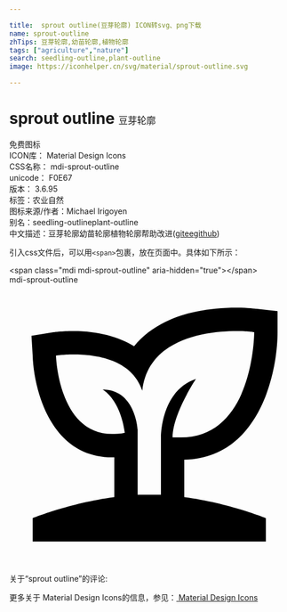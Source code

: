 ```yaml
---

title:  sprout outline(豆芽轮廓) ICON转svg、png下载
name: sprout-outline
zhTips: 豆芽轮廓,幼苗轮廓,植物轮廓
tags: ["agriculture","nature"]
search: seedling-outline,plant-outline
image: https://iconhelper.cn/svg/material/sprout-outline.svg

---
```


# sprout outline  <small style="font-size: 60%;font-weight: 100">豆芽轮廓</small>


<div class="detail-page">
<p>
<span><span class="badge-success badge">免费图标</span> </span>
<br/>
<span>
ICON库：
<span class="badge-secondary badge">Material Design Icons</span> 
</span>
<br/>
<span>
CSS名称：
<span class="badge-secondary badge">mdi-sprout-outline</span> 
</span>
<br/>
<span>
unicode：
<span class="badge-secondary badge">F0E67</span> 
<copy-btn content='F0E67' btn-title=""></copy-btn>
<copy-btn :content='String.fromCodePoint(parseInt("F0E67", 16))' btn-title="复制U"></copy-btn>
</span>
<br/>
<span>
版本：
<span class="badge-secondary badge">3.6.95</span> 
</span><br/><span>标签：<span class="badge-light badge"><router-link to="/tags/agriculture.html">农业</router-link></span><span class="badge-light badge"><router-link to="/tags/nature.html">自然</router-link></span></span>
<br/>
<span>图标来源/作者：<span class="badge-light badge">Michael Irigoyen</span></span> 
<br/>
<span>别名：<span class="badge-light badge">seedling-outline</span><span class="badge-light badge">plant-outline</span></span><br/><span class="zh-detail">中文描述：<span class="badge-primary badge">豆芽轮廓</span><span class="badge-primary badge">幼苗轮廓</span><span class="badge-primary badge">植物轮廓</span><span class="help-link"><span>帮助改进</span>(<a href="https://gitee.com/liuwave/icon-helper/edit/master/json/material/sprout-outline.json" target="_blank" rel="noopener noreferrer">gitee</a><a href="https://github.com/liuwave/icon-helper/edit/master/json/material/sprout-outline.json" target="_blank" rel="noopener noreferrer">github</a></span>)</span><br/>
</p>
</div>
<div class="alert alert-dark">
  <i class="mdi mdi-sprout-outline mdi-48px"></i>
  <i class="mdi mdi-sprout-outline mdi-36px"></i>
  <i class="mdi mdi-sprout-outline mdi-24px"></i>
  <i class="mdi mdi-sprout-outline mdi-18px"></i>
</div>
<div>
  <p>引入css文件后，可以用<code>&lt;span&gt;</code>包裹，放在页面中。具体如下所示：    
  </p>
  <div class="alert alert-primary" style="font-size: 14px">
    &lt;span class="mdi mdi-sprout-outline" aria-hidden="true"&gt;&lt;/span&gt;
    <copy-btn content='<span class="mdi mdi-sprout-outline" aria-hidden="true"></span>'></copy-btn>
  </div>
  <div class="alert alert-secondary">
    <i class="mdi mdi-sprout-outline"
    style="font-size: 24px"
    aria-hidden="true"></i> mdi-sprout-outline
    <copy-btn content="mdi-sprout-outline" btn-title="复制图标名称"></copy-btn>
  </div>
</div>
<div id="svg" class="svg-wrap">
<svg xmlns="http://www.w3.org/2000/svg" viewBox="0 0 24 24"><path d="M23,4.1V2.3L21.2,2.1C21.1,2.1 20.5,2 19.5,2C15.4,2 12.4,3.2 10.7,5.3C9.4,4.5 7.6,4 5.5,4C4.5,4 3.8,4.1 3.8,4.1L1.9,4.4L2,6.1C2.1,9.1 3.6,14.8 8.8,14.8C8.9,14.8 8.9,14.8 9,14.8V18.2C5.2,18.7 2,20 2,20V22H22V20C22,20 18.8,18.7 15,18.2V15C21.3,14.9 23,7.8 23,4.1M12,18C11.7,18 11.3,18 11,18V12.4C11,12.4 10.8,9 8,9C8,9 9.5,9.8 9.9,12.7C9.5,12.8 9.1,12.8 8.8,12.8C4.2,12.8 4,6.1 4,6.1C4,6.1 4.6,6 5.5,6C7.4,6 10.5,6.4 11.4,9.1C11.9,4.6 17,4 19.5,4C20.4,4 21,4.1 21,4.1C21,4.1 21,13.1 14.7,13.1C14.5,13.1 14.2,13.1 14,13.1C14,11.1 16,8.1 16,8.1C13,9.1 13,13 13,13V18C12.7,18 12.3,18 12,18Z" /></svg>
</div>
<detail full-name='mdi-sprout-outline'></detail>
<div>
<p>关于“sprout outline”的评论:</p>
</div>
<Vssue title="关于“sprout outline”的评论" ></Vssue>    
<div><p>更多关于 Material Design Icons的信息，参见：<a target="_blank" href="https://iconhelper.cn/material.html"> Material Design Icons</a>
</p></div>
